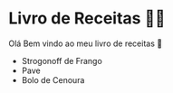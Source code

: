 # Livro de Receitas :man_cook:

Olá Bem vindo ao meu livro de receitas :wave:

- Strogonoff de Frango
- Pave
- Bolo de Cenoura
